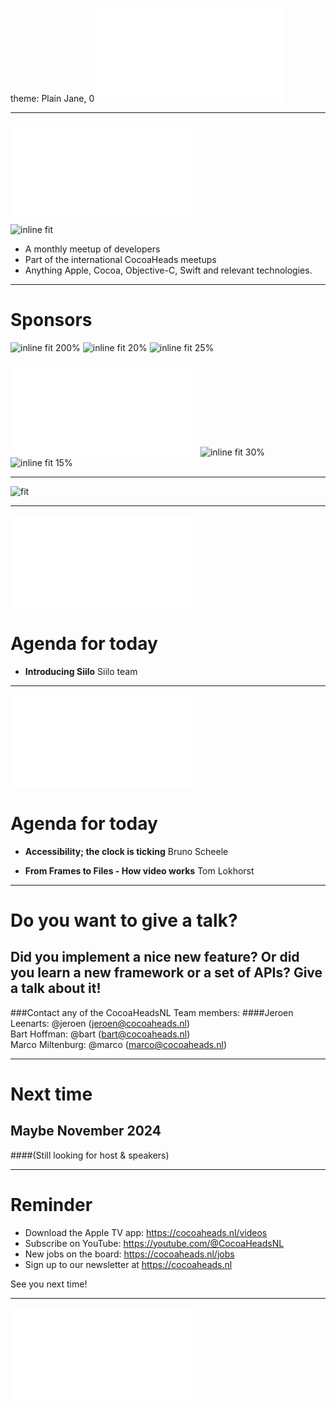 theme: Plain Jane, 0
 ![fit](../../Logos/CocoaHeadsNL.pdf)

---

![right](../../Logos/CocoaHeadsNL.pdf)

![inline fit](../../Images/4.jpg)

- A monthly meetup of developers
- Part of the international CocoaHeads meetups
- Anything Apple, Cocoa, Objective-C, Swift and relevant technologies.

---

# Sponsors

![inline fit 200%](../../Logos/stream2.svg) ![inline fit 20%](../../Logos/ns.jpg) ![inline fit 25%](../../Logos/firebase_vertical.png)

![inline fit 30%](../../Logos/egeniq.pdf) ![inline fit 30%](../../Logos/abnamro.png)
![inline fit 15%](../../Logos/moneybird-logo-full-blue.png)


---

![fit](../../Images/swag.png)

---

![inline fit 80%](../../Logos/Doctolib-Siilo.pdf)

# Agenda for today

- **Introducing Siilo**
Siilo team

---

![inline fit 80%](../../Logos/Doctolib-Siilo.pdf)

# Agenda for today

- **Accessibility; the clock is ticking**
Bruno Scheele

- **From Frames to Files - How video works**
Tom Lokhorst

---

# Do you want to give a talk?

## Did you implement a nice new feature?  Or did you learn a new framework or a set of APIs? Give a talk about it!

###Contact any of the CocoaHeadsNL Team members:
####Jeroen Leenarts: @jeroen (jeroen@cocoaheads.nl)<br>Bart Hoffman: @bart (bart@cocoaheads.nl)<br>Marco Miltenburg: @marco (marco@cocoaheads.nl)

---

# Next time

## Maybe November 2024
####(Still looking for host & speakers)

---

# Reminder

- Download the Apple TV app: https://cocoaheads.nl/videos
- Subscribe on YouTube: https://youtube.com/@CocoaHeadsNL
- New jobs on the board: https://cocoaheads.nl/jobs
- Sign up to our newsletter at https://cocoaheads.nl

See you next time!

---

![fit](../../Logos/CocoaHeadsNL.pdf)
